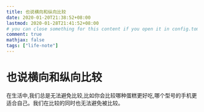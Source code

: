 ```yaml
---
title: 也说横向和纵向比较
date: 2020-01-20T21:38:52+08:00
lastmod: 2020-01-28T21:41:52+08:00
# you can close something for this content if you open it in config.toml.
comment: true
mathjax: false
tags: ["life-note"]
---
```


# 也说横向和纵向比较

在生活中,我们总是无法避免比较,比如你会比较哪种蛋糕更好吃,哪个型号的手机更适合自己。我们在比较的同时也无法避免被比较。